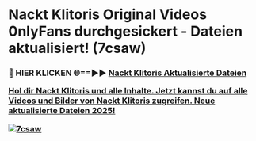 # Nackt Klitoris Original Videos 0nlyFans durchgesickert - Dateien aktualisiert! (7csaw)

<h3>🔴 HIER KLICKEN 🌐==►► <a href="https://tinyurl.com/h6vf6nb8" rel="nofollow">Nackt Klitoris Aktualisierte Dateien

Hol dir Nackt Klitoris und alle Inhalte. Jetzt kannst du auf alle Videos und Bilder von Nackt Klitoris zugreifen. Neue aktualisierte Dateien 2025!

[![7csaw](https://i.imgur.com/sD4kR3V.gif)](https://tinyurl.com/h6vf6nb8)
